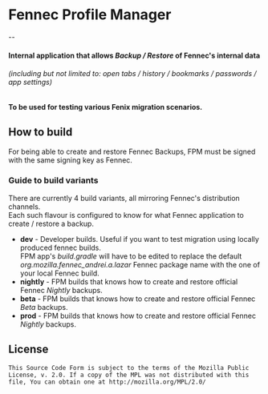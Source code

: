 # Fennec Profile Manager
--
#### Internal application that allows *Backup / Restore* of Fennec's internal data
###### (including but not limited to: open tabs / history / bookmarks / passwords / app settings)
#### To be used for testing various Fenix migration scenarios.

## How to build
For being able to create and restore Fennec Backups, FPM must be signed with the same signing key as Fennec.
### Guide to build variants
There are currently 4 build variants, all mirroring Fennec's distribution channels.  
Each such flavour is configured to know for what Fennec application to create / restore a backup.

- **dev** - Developer builds. Useful if you want to test migration using locally produced fennec builds.  
FPM app's *build.gradle* will have to be edited to replace the default _*org.mozilla.fennec\_andrei.a.lazar*_ Fennec package name with the one of your local Fennec build.
- **nightly** - FPM builds that knows how to create and restore official Fennec _Nightly_ backups.
- **beta** - FPM builds that knows how to create and restore official Fennec _Beta_ backups.
- **prod** - FPM builds that knows how to create and restore official Fennec _Nightly_ backups.


## License


    This Source Code Form is subject to the terms of the Mozilla Public
    License, v. 2.0. If a copy of the MPL was not distributed with this
    file, You can obtain one at http://mozilla.org/MPL/2.0/
    